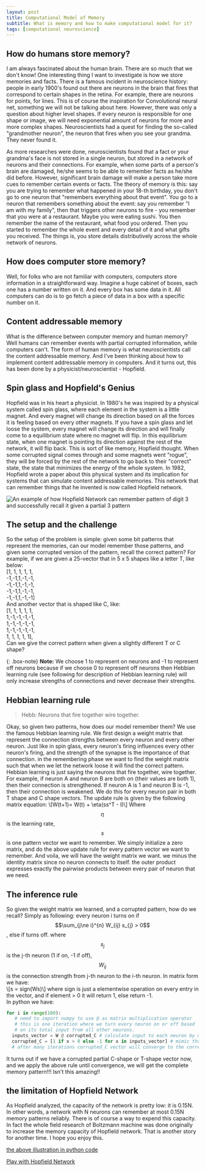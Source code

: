 ```yaml
---
layout: post
title: Computational Model of Memory
subtitle: What is memory and how to make computational model for it?
tags: [computational neuroscience]
---
```


## How do humans store memory?
I am always fascinated about the human brain. There are so much that we don't know! One interesting thing I want to investigate is how we store memories and facts.
There is a famous incident in neuroscience history: people in early 1900's found out there are neurons in the brain that fires that correspond to certain shapes
in the retina. For example, there are neurons for points, for lines. This is of course the inspiration for Convolutional neural net, something we will not be talking about here.
However, there was only a question about higher level shapes. If every neuron is responsible for one shape or image, we will need exponential amount of neurons for more and 
more complex shapes. Neuroscientists had a quest for finding the so-called "grandmother neuron", the neuron that fires when you see your grandma. They never found it. 

As more researches were done, neuroscientists found that a fact or your grandma's face is not stored in a single neuron, but stored in a network of neurons and their connections. For example, when some parts of a person's brain are damaged, he/she seems to be able to remember facts as he/she did before. However, significant brain damage will make a person take more cues to remember certain events or facts. The theory of memory is this: say you are trying to remember what happened in your 18-th birthday, you don't go to one neuron that "remembers everything about that event". You go to a neuron that remembers something about the event: say you remember "I am with my family", then that triggers other neurons to fire - you remember that you were at a restaurant. Maybe you were eating sushi. You then remember the name of the restaurant, what food you ordered. Then you started to remember the whole event and every detail of it and what gifts you received. The things is, you store details distributively across the whole network of neurons.  

## How does computer store memory?
Well, for folks who are not familiar with computers, computers store information in a straightforward way. Imagine a huge cabinet of boxes, each one has a number written on it. And every box has some data in it. All computers can do is to go fetch a piece of data in a box with a specific number on it. 

## Content addressable memory
What is the difference between computer memory and human memory? Well humans can remember events with partial corrupted information, while computers can't. The form of human memory is what neuroscientists call the content addressable memory. And I've been thinking about how to implement content addressable memory in computers. And it turns out, this has been done by a physicist/neuroscientist - Hopfield.

## Spin glass and Hopfield's Genius
Hopfield was in his heart a physicist. In 1980's he was inspired by a physical system called spin glass, where each element in the system is a little magnet. And every magnet will change its direction based on all the forces it is feeling based on every other magnets. If you have a spin glass and let loose the system, every magnet will change its direction and will finally come to a equilibrium state where no magnet will flip. In this equilibrium state, when one magnet is pointing its direction against the rest of the network, it will flip back. This is sort of like memory, Hopfield thought. When some corrupted signal comes through and some magnets went "rogue", they will be forced by the rest of the network to go back to their "correct" state, the state that minimizes the energy of the whole system. In 1982, Hopfield wrote a paper about this physical system and its implication for systems that can simulate content addressable memories. This network that can remember things that he invented is now called Hopfield network.

![](/asset/img/hopfield-network-example.jpg "An example of how Hopfield Network can remember pattern of digit 3 and successfully recall it given a partial 3 pattern")

## The setup and the challenge
So the setup of the problem is simple: given some bit patterns that represent the memories, can our model remember those patterns, and given some corrupted version of the pattern, recall the correct pattern? For example, if we are given a 25-vector that in 5 x 5 shapes like a letter T, like below:  
[1, 1, 1, 1, 1,  
 -1,-1,1,-1,-1,   
 -1,-1,1,-1,-1,   
 -1,-1,1,-1,-1,  
 -1,-1,1,-1,-1]  
  And another vector that is shaped like C, like:  
  [1, 1, 1, 1, 1,  
   1,-1,-1,-1,-1,   
   1,-1,-1,-1,-1,   
   1,-1,-1,-1,-1,  
   1, 1, 1, 1, 1],  
   Can we give the correct pattern when given a slightly different T or C shape? 

{: .box-note}
**Note:** We choose 1 to represent on neurons and -1 to represent off neurons because if we choose 0 to represent off neurons then Hebbian learning rule (see following for description of Hebbian learning rule) will only increase strengths of connections and never decrease their strengths.

## Hebbian learning rule
> Hebb: Neurons that fire together wire together.

Okay, so given two patterns, how does our model remember them? We use the famous Hebbian learning rule. We first design a weight matrix that represent the connection strengths between every neuron and every other neuron. Just like in spin glass, every neuron's firing influences every other neuron's firing, and the strength of the synapse is the importance of that connection. in the remembering phase we want to find the weight matrix such that when we let the network loose it will find the correct pattern. Hebbian learning is just saying the neurons that fire together, wire together. For example, if neuron A and neuron B are both on (their values are both 1), then their connection is strengthened. If neuron A is 1 and neuron B is -1, then their connection is weakened. We do this for every neuron pair in both T shape and C shape vectors. The update rule is given by the following matrix equation: 
\\[W(t+1)= W(t) +  \eta(ss^T - I)\\]
Where $$\eta$$ is the learning rate, $$s$$ is one pattern vector we want to remember. We simply initialize a zero matrix, and do the above update rule for every pattern vector we want to remember. And voila, we will have the weight matrix we want.
we minus the identity matrix since no neuron connects to itself. the outer product expresses exactly the pairwise products between every pair of neuron that we need. 

## The inference rule
So given the weight matrix we learned, and a corrupted pattern, how do we recall? Simply as following:
every neuron i turns on if $$\sum_{j\ne i}^{n} W_{ij} s_{j} > 0$$, else if turns off.  where $$s_{j}$$ is the j-th neuron (1 if on, -1 if off), $$W_{ij}$$ is the connection strength from j-th neuron to the i-th neuron. In matrix form we have:  
\\[s = sign(Ws)\\]
where sign is just a elementwise operation on every entry in the vector, and if element > 0 it will return 1, else return -1.  
In python we have:
```python
for i in range(100):
   # need to import numpy to use @ as matrix multiplication operator
   # this is one iteration where we turn every neuron on or off based
   # on its total input from all other neurons.
  inputs_vector = W @ corrupted_C # calculate input to each neuron by matrix multiplication
  corrupted_C = [1 if x > 0 else -1 for x in inputs_vector] # mimic threshold function
  # after many iterations corrupted_C vector will converge to the correct C pattern.
```
It turns out if we have a corrupted partial C-shape or T-shape vector now, and we apply the above rule until convergence, we will get
the complete memory pattern!!! Isn't this amazing!!

## the limitation of Hopfield Network
As Hopfield analyzed, the capacity of the network is pretty low: it is 0.15N. In other words, a network with N neurons can remember at most 0.15N memory patterns reliably. There is of course a way to expend this capacity. In fact the whole field research of Boltzmann machine was done originally to increase the memory capacity of Hopfield network. That is another story for another time. I hope you enjoy this. 

[the above illustration in python code](https://github.com/wenjunsun/personal-machine-learning-projects/blob/master/boltzmann-machine/Hopfield_network.ipynb)

[Play with Hopfield Network](http://faculty.etsu.edu/knisleyj/neural/neuralnet3.htm)
